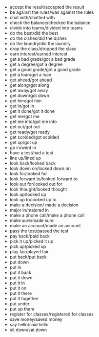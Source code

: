 - accept the result/accepted the result
- be against the rules/was against the rules
- chat with/chatted with
- check the balance/checked the balance
- divide into teams/divided into teams
- do the best/did the best
- do the dishes/did the dishes
- do the laundry/did the laundry
- drop the class/dropped the class
- earn interest/earned interest
- get a bad grade/got a bad grade
- get a degree/got a degree
- get a good grade/got a good grade
- get a loan/got a loan
- get ahead/got ahead
- get along/got along
- get away/got away
- get down/got down
- get him/got him
- get in/got in
- get it done/got it done
- get me/got me
- get me into/got me into
- get out/got out
- get ready/got ready
- get scolded/got scolded
- get up/got up
- go in/went in
- have a test/had a test
- line up/lined up
- look back/looked back
- look down on/looked down on
- look for/looked for
- look forward to/looked forward to
- look out for/looked out for
- look thought/looked thought
- look up/looked up
- look up to/looked up to
- make a decision/ made a decision
- major in/majored in
- make a phone call/make a phone call
- make sure/made sure
- make an account/made an account
- pass the test/passed the test
- pay back/paid back
- pick it up/picked it up
- pick up/picked up
- play fair/played fair
- put back/put back
- put down
- put in
- put it back
- put it down
- put it in
- put it on
- put it there
- put it together
- put under
- put up there
- register for classes/registered for classes
- save money/saved money
- say hello/said hello
- sit down/sat down
